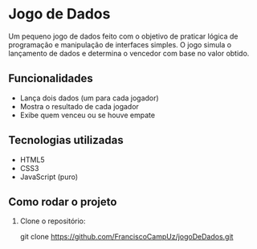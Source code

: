 # Jogo de Dados

Um pequeno jogo de dados feito com o objetivo de praticar lógica de programação e manipulação de interfaces simples. O jogo simula o lançamento de dados e determina o vencedor com base no valor obtido.

## Funcionalidades

- Lança dois dados (um para cada jogador)
- Mostra o resultado de cada jogador
- Exibe quem venceu ou se houve empate

## Tecnologias utilizadas

- HTML5
- CSS3
- JavaScript (puro)

## Como rodar o projeto

1. Clone o repositório:
   
   git clone https://github.com/FranciscoCampUz/jogoDeDados.git
